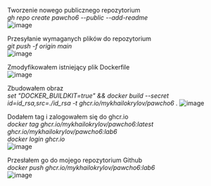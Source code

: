 

Tworzenie nowego publicznego repozytorium <br />
_gh repo create pawcho6 --public --add-readme<br />_
![image](https://github.com/MykhailoKrylov/pawcho6/assets/134151663/4e903094-3b1c-4d96-baa9-0b60cae9610b) <br />

Przesyłanie wymaganych plików do repozytorium <br />
_git push -f origin main <br />_
![image](https://github.com/MykhailoKrylov/pawcho6/assets/134151663/ca2c42a5-3ff0-42a0-99bb-ba882baf5258)<br />

Zmodyfikowałem istniejący plik Dockerfile<br />
![image](https://github.com/MykhailoKrylov/pawcho6/assets/134151663/caed7155-c9bb-4bca-95d8-e6a30d4394e5)<br />


Zbudowałem obraz<br />
_set "DOCKER_BUILDKIT=true" && docker build --secret id=id_rsa,src=./id_rsa -t ghcr.io/mykhailokrylov/pawcho6 ._
![image](https://github.com/MykhailoKrylov/pawcho6/assets/134151663/7a3b8d7b-a54f-40e1-ab00-498b25f86c94)<br />


Dodałem tag i zalogowałem się do ghcr.io<br />
_docker tag ghcr.io/mykhailokrylov/pawcho6:latest ghcr.io/mykhailokrylov/pawcho6:lab6<br />
docker login ghcr.io<br />_
![image](https://github.com/MykhailoKrylov/pawcho6/assets/134151663/6ec580c7-3f52-47e6-a015-a4de75ccdb86)<br />

Przesłałem go do mojego repozytorium Github<br />
_docker push ghcr.io/mykhailokrylov/pawcho6:lab6<br />_
![image](https://github.com/MykhailoKrylov/pawcho6/assets/134151663/7e0653ad-0caf-48ba-bc2e-5bd32036a873)<br />
